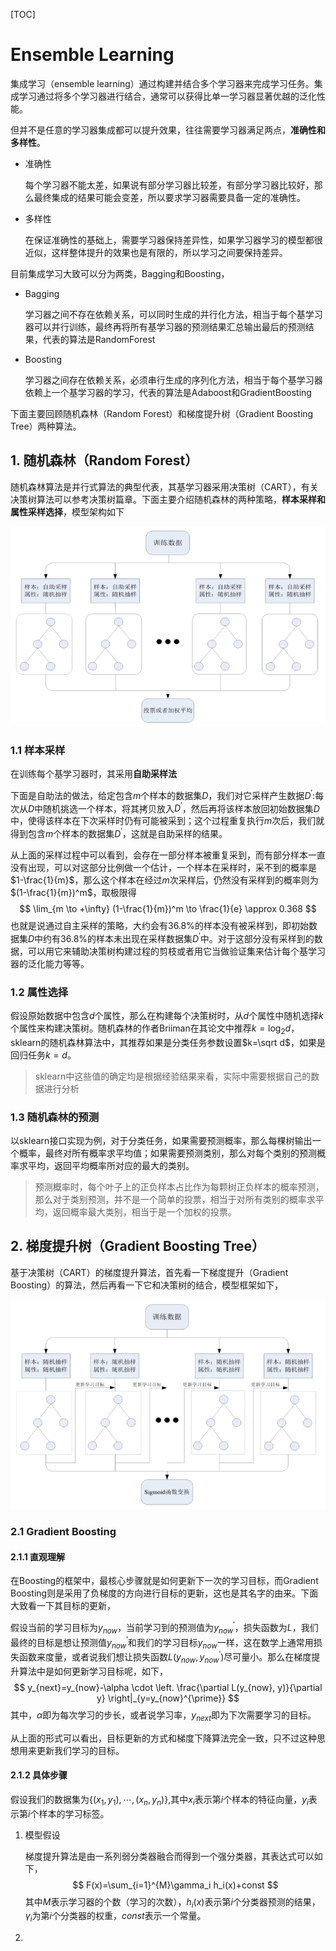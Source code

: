 [TOC]

# Ensemble Learning

集成学习（ensemble learning）通过构建并结合多个学习器来完成学习任务。集成学习通过将多个学习器进行结合，通常可以获得比单一学习器显著优越的泛化性能。

但并不是任意的学习器集成都可以提升效果，往往需要学习器满足两点，**准确性和多样性**。

- 准确性

  每个学习器不能太差，如果说有部分学习器比较差，有部分学习器比较好，那么最终集成的结果可能会变差，所以要求学习器需要具备一定的准确性。

- 多样性

  在保证准确性的基础上，需要学习器保持差异性，如果学习器学习的模型都很近似，这样整体提升的效果也是有限的，所以学习之间要保持差异。

目前集成学习大致可以分为两类，Bagging和Boosting，

- Bagging

  学习器之间不存在依赖关系，可以同时生成的并行化方法，相当于每个基学习器可以并行训练，最终再将所有基学习器的预测结果汇总输出最后的预测结果，代表的算法是RandomForest

- Boosting

  学习器之间存在依赖关系，必须串行生成的序列化方法，相当于每个基学习器依赖上一个基学习器的学习，代表的算法是Adaboost和GradientBoosting

下面主要回顾随机森林（Random Forest）和梯度提升树（Gradient Boosting Tree）两种算法。

## 1. 随机森林（Random Forest）

随机森林算法是并行式算法的典型代表，其基学习器采用决策树（CART），有关决策树算法可以参考决策树篇章。下面主要介绍随机森林的两种策略，**样本采样和属性采样选择**，模型架构如下

![](../../../pics/random_forest.png)

### 1.1 样本采样

在训练每个基学习器时，其采用**自助采样法**

下面是自助法的做法，给定包含$m$个样本的数据集$D$，我们对它采样产生数据$D^{\prime}$:每次从$D$中随机挑选一个样本，将其拷贝放入$D^{\prime}$，然后再将该样本放回初始数据集$D$中，使得该样本在下次采样时仍有可能被采到；这个过程重复执行$m$次后，我们就得到包含$m$个样本的数据集$D^{\prime}$，这就是自助采样的结果。

从上面的采样过程中可以看到，会存在一部分样本被重复采到，而有部分样本一直没有出现，可以对这部分比例做一个估计，一个样本在采样时，采不到的概率是$1-\frac{1}{m}$，那么这个样本在经过$m$次采样后，仍然没有采样到的概率则为$(1-\frac{1}{m})^m$，取极限得
$$
\lim_{m \to +\infty} (1-\frac{1}{m})^m \to \frac{1}{e} \approx 0.368
$$
也就是说通过自主采样的策略，大约会有36.8%的样本没有被采样到，即初始数据集$D$中约有36.8%的样本未出现在采样数据集$D^\prime$中。对于这部分没有采样到的数据，可以用它来辅助决策树构建过程的剪枝或者用它当做验证集来估计每个基学习器的泛化能力等等。

### 1.2 属性选择

假设原始数据中包含$d$个属性，那么在构建每个决策树时，从$d$个属性中随机选择$k$个属性来构建决策树。随机森林的作者Briiman在其论文中推荐$k=\log_2d$，sklearn的随机森林算法中，其推荐如果是分类任务参数设置$k=\sqrt d$，如果是回归任务$k=d$。

> sklearn中这些值的确定均是根据经验结果来看，实际中需要根据自己的数据进行分析

### 1.3 随机森林的预测

以sklearn接口实现为例，对于分类任务，如果需要预测概率，那么每棵树输出一个概率，最终对所有概率求平均值；如果需要预测类别，那么对每个类别的预测概率求平均，返回平均概率所对应的最大的类别。

> 预测概率时，每个叶子上的正负样本占比作为每颗树正负样本的概率预测，那么对于类别预测，并不是一个简单的投票，相当于对所有类别的概率求平均，返回概率最大类别，相当于是一个加权的投票。

## 2. 梯度提升树（Gradient Boosting Tree）

基于决策树（CART）的梯度提升算法，首先看一下梯度提升（Gradient Boosting）的算法，然后再看一下它和决策树的结合，模型框架如下，

![](../../../pics/gbdt.png)

### 2.1 Gradient Boosting

#### 2.1.1 直观理解

在Boosting的框架中，最核心步骤就是如何更新下一次的学习目标，而Gradient Boosting则是采用了负梯度的方向进行目标的更新，这也是其名字的由来。下面大致看一下其目标的更新，

假设当前的学习目标为$y_{now}$，当前学习到的预测值为$y_{now}^{\prime}$，损失函数为$L$，我们最终的目标是想让预测值$y_{now}^{\prime}$和我们的学习目标$y_{now}$一样，这在数学上通常用损失函数来度量，或者说我们想让损失函数$L(y_{now}, y_{now}^{\prime})$尽可量小。那么在梯度提升算法中是如何更新学习目标呢，如下，
$$
y_{next}=y_{now}-\alpha \cdot \left. \frac{\partial L(y_{now}, y)}{\partial y} \right|_{y=y_{now}^{\prime}}
$$
其中，$\alpha$即为每次学习的步长，或者说学习率，$y_{next}$即为下次需要学习的目标。

从上面的形式可以看出，目标更新的方式和梯度下降算法完全一致，只不过这种思想用来更新我们学习的目标。

#### 2.1.2 具体步骤

假设我们的数据集为$\{(x_1,y_1),\cdots, (x_n,y_n)\}$,其中$x_i$表示第$i$个样本的特征向量，$y_i$表示第$i$个样本的学习标签。

1. 模型假设

   梯度提升算法是由一系列弱分类器融合而得到一个强分类器，其表达式可以如下，
   $$
   F(x)=\sum_{i=1}^{M}\gamma_i h_i(x)+const
   $$
   其中$M$表示学习器的个数（学习的次数），$h_i(x)$表示第$i$个分类器预测的结果，$\gamma_i$为第$i$个分类器的权重，$const$表示一个常量。

2. 